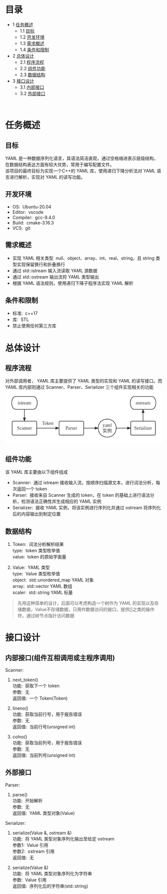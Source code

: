 # 目录

* 1 [任务概述](#任务概述)
  * 1.1 [目标](#目标)
  * 1.2 [开发环境](#开发环境)
  * 1.3 [需求概述](#需求概述)
  * 1.4 [条件和限制](#条件和限制)
* 2 [总体设计](#总体设计)
  * 2.1 [程序流程](#程序流程)
  * 2.2 [组件功能](#组件功能)
  * 2.3 [数据结构](#数据结构)
* 3 [接口设计](#接口设计)
  * 3.1 [内部接口](#内部接口)
  * 3.2 [外部接口](#外部接口)
<br>

# 任务概述
## 目标
 YAML 是一种数据序列化语言，其语法简洁直观，通过空格缩进表示层级结构，在数据结构表达方面有较大优势，常用于编写配置文件。<br>
该项目的最终目标为实现一个C++的 YAML 库，使用递归下降分析法对 YAML 语言进行解析，实现对 YAML 的读写功能。<br>

## 开发环境
- OS:&nbsp;&nbsp;Ubuntu-20.04
- Editor:&nbsp;&nbsp;vscode
- Compiler:&nbsp;&nbsp;gcc-9.4.0
- Build:&nbsp;&nbsp;cmake-3.16.3
- VCS:&nbsp;&nbsp;git

## 需求概述
- 实现 YAML 相关类型&nbsp;&nbsp;null、object、array、int、real、string，且 string 类型实现保留换行和折叠换行
- 通过 std::istream 输入流读取 YAML 源数据
- 通过 std::ostream 输出流将 YAML 类型输出
- 根据 YAML 语法规则，使用递归下降子程序法实现 YAML 解析

## 条件和限制
- 标准:&nbsp;&nbsp;c++17
- 库:&nbsp;&nbsp;STL
- 禁止使用任何第三方库

# 总体设计
## 程序流程
对外部调用者， YAML 库主要提供了 YAML 类型的实现和 YAML 的读写接口。而 YAML 库内部则通过 Scanner、Parser、Serializer 三个组件实现相关的功能<br>
![流程图](img/概要_流程.png)
<br>

## 组件功能
该 YAML 库主要由以下组件组成
- Scanner:&nbsp;&nbsp;通过 istream 接收输入流，按顺序扫描源文本，进行词法分析，每次返回一个 token<br>
- Parser:&nbsp;&nbsp;接收来自 Scanner 生成的 token，在 token 的基础上进行语法分析，检测语法正确性并生成相应的 YAML 实例<br>
- Serializer:&nbsp;&nbsp;接收 YAML 实例，将该实例进行序列化并通过 ostream 将序列化后的内容输出到制定位置<br>

## 数据结构
1. Token:&nbsp;&nbsp;词法分析解析结果<br>
type:&nbsp;&nbsp;token 类型枚举值<br>
value:&nbsp;&nbsp;token 的原始字面量<br>

2. Value:&nbsp;&nbsp;YAML 类型<br>
type:&nbsp;&nbsp;Value 类型枚举值<br>
object:&nbsp;&nbsp;std::unordered_map YAML 对象<br>
array:&nbsp;&nbsp;std::vector YAML 数组<br>
scaler:&nbsp;&nbsp;std::string YAML 标量<br>
> 先用这种简单的设计，后面可以考虑构造一个树作为 YAML 的实现以及存储数据，Value不存储数据，只用作数据访问的接口，提供\[\]之类的操作符，通过树节点指针访问数据

# 接口设计
## 内部接口(组件互相调用或主程序调用)
Scanner:
1. next_token()<br>
功能:&nbsp;&nbsp;获取下一个 token<br>
参数:&nbsp;&nbsp;无<br>
返回值:&nbsp;&nbsp;一个 Token(Token)<br>

2. lineno()<br>
功能:&nbsp;&nbsp;获取当前行号，用于报告错误<br>
参数:&nbsp;&nbsp;无<br>
返回值:&nbsp;&nbsp;当前行号(unsigned int)<br>

3. colno()<br>
功能:&nbsp;&nbsp;获取当前列号，用于报告错误<br>
参数:&nbsp;&nbsp;无<br>
返回值:&nbsp;&nbsp;当前列号(unsigned int)<br>

## 外部接口
Parser:
1. parse()<br>
功能:&nbsp;&nbsp;开始解析<br>
参数:&nbsp;&nbsp;无<br>
返回值:&nbsp;&nbsp;YAML 类型对象(Value)<br>

Serializer:
1. serialize(Value &, ostream &)<br>
功能:&nbsp;&nbsp;将 YAML 类型对象序列化输出至给定 ostream<br>
参数1:&nbsp;&nbsp;Value 引用<br>
参数2:&nbsp;&nbsp;ostream 引用<br>
返回值:&nbsp;&nbsp;无<br>

2. serialize(Value &)<br>
功能:&nbsp;&nbsp;将 YAML 类型对象序列化为字符串<br>
参数:&nbsp;&nbsp;Value 引用<br>
返回值:&nbsp;&nbsp;序列化后的字符串(std::string)<br>
